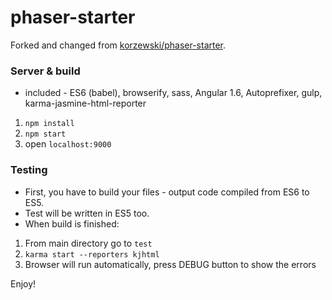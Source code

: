 # phaser-starter

Forked and changed from [korzewski/phaser-starter](https://github.com/korzewski/phaser-starter).

### Server & build

* included - ES6 (babel), browserify, sass, Angular 1.6, Autoprefixer, gulp, karma-jasmine-html-reporter

1. ```npm install```
2. ```npm start```
3. open ```localhost:9000```


### Testing

* First, you have to build your files - output code compiled from ES6 to ES5.
* Test will be written in ES5 too.
* When build is finished:


1. From main directory go to ```test```
2. ```karma start --reporters kjhtml```
3. Browser will run automatically, press DEBUG button to show the errors


Enjoy!

